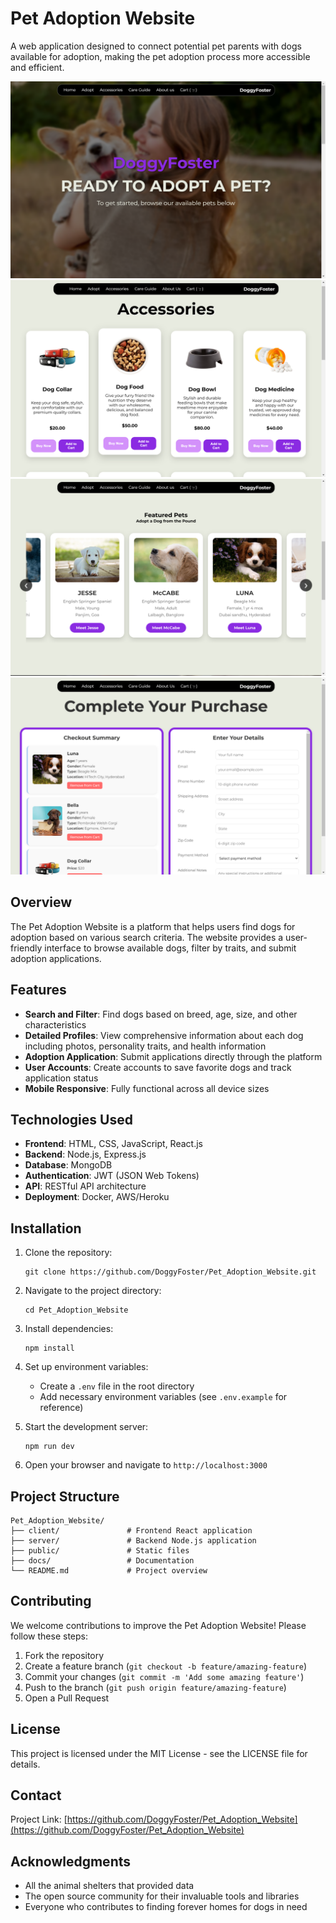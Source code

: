 # Pet Adoption Website

A web application designed to connect potential pet parents with dogs available for adoption, making the pet adoption process more accessible and efficient.

![HomeScreen](./images/homepage-sc.png)
![AccessoriesPage](./images/accesories-sc.png)
![PetsPreview](./images/pets-sc.png)
![CartPreview](./images/cart-sc.png)

## Overview

The Pet Adoption Website is a platform that helps users find dogs for adoption based on various search criteria. The website provides a user-friendly interface to browse available dogs, filter by traits, and submit adoption applications.

## Features

- **Search and Filter**: Find dogs based on breed, age, size, and other characteristics
- **Detailed Profiles**: View comprehensive information about each dog including photos, personality traits, and health information
- **Adoption Application**: Submit applications directly through the platform
- **User Accounts**: Create accounts to save favorite dogs and track application status
- **Mobile Responsive**: Fully functional across all device sizes

## Technologies Used

- **Frontend**: HTML, CSS, JavaScript, React.js
- **Backend**: Node.js, Express.js
- **Database**: MongoDB
- **Authentication**: JWT (JSON Web Tokens)
- **API**: RESTful API architecture
- **Deployment**: Docker, AWS/Heroku

## Installation

1. Clone the repository:
   ```
   git clone https://github.com/DoggyFoster/Pet_Adoption_Website.git
   ```

2. Navigate to the project directory:
   ```
   cd Pet_Adoption_Website
   ```

3. Install dependencies:
   ```
   npm install
   ```

4. Set up environment variables:
   - Create a `.env` file in the root directory
   - Add necessary environment variables (see `.env.example` for reference)

5. Start the development server:
   ```
   npm run dev
   ```

6. Open your browser and navigate to `http://localhost:3000`

## Project Structure

```
Pet_Adoption_Website/
├── client/               # Frontend React application
├── server/               # Backend Node.js application
├── public/               # Static files
├── docs/                 # Documentation
└── README.md             # Project overview
```

## Contributing

We welcome contributions to improve the Pet Adoption Website! Please follow these steps:

1. Fork the repository
2. Create a feature branch (`git checkout -b feature/amazing-feature`)
3. Commit your changes (`git commit -m 'Add some amazing feature'`)
4. Push to the branch (`git push origin feature/amazing-feature`)
5. Open a Pull Request

## License

This project is licensed under the MIT License - see the LICENSE file for details.

## Contact

Project Link: [https://github.com/DoggyFoster/Pet_Adoption_Website](https://github.com/DoggyFoster/Pet_Adoption_Website)

## Acknowledgments

- All the animal shelters that provided data
- The open source community for their invaluable tools and libraries
- Everyone who contributes to finding forever homes for dogs in need
